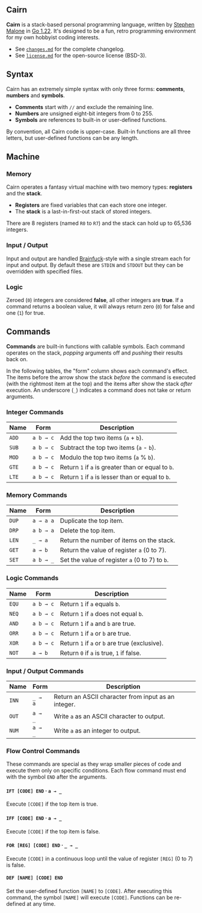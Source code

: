 ## Cairn

**Cairn** is a stack-based personal programming language, written by [Stephen Malone][sm] in [Go 1.22][go]. It's designed to be a fun, retro programming environment for my own hobbyist coding interests.

- See [`changes.md`][ch] for the complete changelog.
- See [`license.md`][li] for the open-source license (BSD-3).

## Syntax

Cairn has an extremely simple syntax with only three forms: **comments**, **numbers** and **symbols**.

- **Comments** start with `//` and exclude the remaining line.
- **Numbers** are unsigned eight-bit integers from 0 to 255.
- **Symbols** are references to built-in or user-defined functions.

By convention, all Cairn code is upper-case. Built-in functions are all three letters, but user-defined functions can be any length.

## Machine

### Memory

Cairn operates a fantasy virtual machine with two memory types: **registers** and the **stack**.

- **Registers** are fixed variables that can each store one integer.
- The **stack** is a last-in-first-out stack of stored integers.

There are 8 registers (named `R0` to `R7`) and the stack can hold up to 65,536 integers.

### Input / Output

Input and output are handled [Brainfuck][bf]-style with a single stream each for input and output. By default these are `STDIN` and `STDOUT` but they can be overridden with specified files.

### Logic

Zeroed (`0`) integers are considered **false**, all other integers are **true**. If a command returns a boolean value, it will always return zero (`0`) for false and one (`1`) for true.

## Commands

**Commands** are built-in functions with callable symbols. Each command operates on the stack, *popping* arguments off and *pushing* their results back on.

In the following tables, the "form" column shows each command's effect. The items before the arrow show the stack *before* the command is executed (with the rightmost item at the top) and the items after show the stack *after* execution. An underscore (`_`) indicates a command does not take or return arguments.

### Integer Commands

Name  | Form      | Description
----- | --------- | -----------
`ADD` | `a b → c` | Add the top two items (`a` + `b`).
`SUB` | `a b → c` | Subtract the top two items (`a` - `b`).
`MOD` | `a b → c` | Modulo the top two items (`a` % `b`).
`GTE` | `a b → c` | Return `1` if `a` is greater than or equal to `b`.
`LTE` | `a b → c` | Return `1` if `a` is lesser than or equal to `b`.

### Memory Commands

Name  | Form      | Description
----- | --------- | -----------
`DUP` | `a → a a` | Duplicate the top item.
`DRP` | `a b → a` | Delete the top item.
`LEN` | `_ → a`   | Return the number of items on the stack.
`GET` | `a → b`   | Return the value of register `a` (0 to 7).
`SET` | `a b → _` | Set the value of register `a` (0 to 7) to `b`.

### Logic Commands

Name  | Form      | Description
----- | --------- | -----------
`EQU` | `a b → c` | Return `1` if `a` equals `b`.
`NEQ` | `a b → c` | Return `1` if `a` does not equal `b`.
`AND` | `a b → c` | Return `1` if `a` and `b` are true.
`ORR` | `a b → c` | Return `1` if `a` or `b` are true.
`XOR` | `a b → c` | Return `1` if `a` or `b` are true (exclusive).
`NOT` | `a → b`   | Return `0` if `a` is true, `1` if false.

### Input / Output Commands

Name  | Form      | Description
----- | --------- | -----------
`INN` | `_ → a`   | Return an ASCII character from input as an integer.
`OUT` | `a → _`   | Write `a` as an ASCII character to output.
`NUM` | `a → _`   | Write `a` as an integer to output.

### Flow Control Commands

These commands are special as they wrap smaller pieces of code and execute them only on specific conditions. Each flow command must end with the symbol `END` after the arguments.

#### `IFT [CODE] END` · `a → _`

Execute `[CODE]` if the top item is true.

#### `IFF [CODE] END` · `a → _`

Execute `[CODE]` if the top item is false.

#### `FOR [REG] [CODE] END` · `_ → _`

Execute `[CODE]` in a continuous loop until the value of register `[REG]` (0 to 7) is false.

#### `DEF [NAME] [CODE] END`

Set the user-defined function `[NAME]` to `[CODE]`. After executing this command, the symbol `[NAME]` will execute `[CODE]`. Functions can be re-defined at any time.










[bf]: https://esolangs.org/wiki/Brainfuck
[ch]: https://github.com/wirehaiku/cairn/blob/main/changes.md
[go]: https://golang.org/doc/go1.22
[li]: https://github.com/wirehaiku/cairn/blob/main/license.md
[sm]: https://mastodon.social/@stvmln
